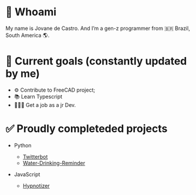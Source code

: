 # 🔎 Whoami

My name is Jovane de Castro. And I’m a gen-z programmer from 🇧🇷 Brazil, South America 🌎.

# 🏅 Current goals (constantly updated by me)

- ⚙️ Contribute to FreeCAD project;
- 📚 Learn Typescript
- 👨🏻‍💻 Get a job as a jr Dev.

# ✅ Proudly completeded projects

- Python
    - [Twitterbot](https://github.com/Cadavanaugh/Twitterbot)
    - [Water-Drinking-Reminder](https://github.com/Cadavanaugh/Water-Drinking-Reminder)

- JavaScript
    - [Hypnotizer](https://github.com/Cadavanaugh/Hypnotizer)